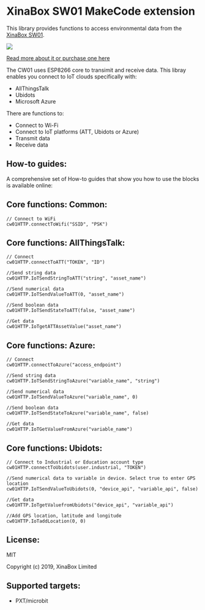 # XinaBox SW01 MakeCode extension

This library provides functions to access environmental data from the [XinaBox SW01](https://xinabox.cc/products/cw01?_pos=1&_sid=130924612&_ss=r).

![](sw01.jpg)

[Read more about it or purchase one here](https://xinabox.cc/products/cw01?_pos=1&_sid=130924612&_ss=r)

The CW01 uses ESP8266 core to transimit and receive data.
This libray enables you connect to IoT clouds specifically with:
* AllThingsTalk
* Ubidots
* Microsoft Azure

There are functions to:
* Connect to Wi-Fi
* Connect to IoT platforms (ATT, Ubidots or Azure)
* Transmit data
* Receive data

## How-to guides:

A comprehensive set of How-to guides that show you how to use the blocks is available online:


## Core functions: Common:

```blocks
// Connect to WiFi
cw01HTTP.connectToWifi("SSID", "PSK")

```


## Core functions: AllThingsTalk:

```blocks
// Connect
cw01HTTP.connectToATT("TOKEN", "ID")

//Send string data
cw01HTTP.IoTSendStringToATT("string", "asset_name")

//Send numerical data
cw01HTTP.IoTSendValueToATT(0, "asset_name")

//Send boolean data
cw01HTTP.IoTSendStateToATT(false, "asset_name")

//Get data
cw01HTTP.IoTgetATTAssetValue("asset_name")

```

## Core functions: Azure:

```blocks
// Connect
cw01HTTP.connectToAzure("access_endpoint")

//Send string data
cw01HTTP.IoTSendStringToAzure("variable_name", "string")

//Send numerical data
cw01HTTP.IoTSendValueToAzure("variable_name", 0)

//Send boolean data
cw01HTTP.IoTSendStateToAzure("variable_name", false)

//Get data
cw01HTTP.IoTGetValueFromAzure("variable_name")

```

## Core functions: Ubidots:

```blocks
// Connect to Industrial or Education account type
cw01HTTP.connectToUbidots(user.industrial, "TOKEN")

//Send numerical data to variable in device. Select true to enter GPS location
cw01HTTP.IoTSendValueToUbidots(0, "device_api", "variable_api", false)

//Get data
cw01HTTP.IoTgetValuefromUbidots("device_api", "variable_api")

//Add GPS location, latitude and longitude
cw01HTTP.IoTaddLocation(0, 0)

```
  


## License:

MIT

Copyright (c) 2019, XinaBox Limited

## Supported targets:

* PXT/microbit


